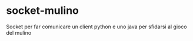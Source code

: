# socket-mulino

Socket per far comunicare un client python e uno java per sfidarsi al gioco del mulino
